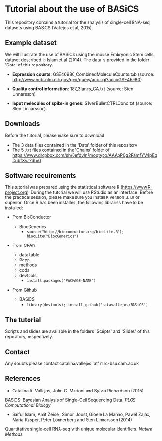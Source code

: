 # Tutorial about the use of  BASiCS

This repository contains a tutorial for the analysis of single-cell RNA-seq datasets using BASiCS (Vallejos et al, 2015). 

## Example dataset

We will illustrate the use of BASiCS using the mouse Embryonic Stem cells dataset described in Islam et al (2014). The data is provided in the folder 'Data' of this repository.

- **Expression counts**: GSE46980_CombinedMoleculeCounts.tab (source: http://www.ncbi.nlm.nih.gov/geo/query/acc.cgi?acc=GSE46980)

- **Quality control information**: 187_3lanes_CA.txt (source: Sten Linnarsson)

- **Input molecules of spike-in genes**: SilverBulletCTRLConc.txt (source: Sten Linnarsson).

## Downloads

Before the tutorial, please make sure to download

* The 3 data files contained in the 'Data' folder of this repository
* The 5 .txt files contained in the 'Chains' folder of https://www.dropbox.com/sh/0efdyln7moqtypo/AAApP0g2PamfYV4pEqDubfXva?dl=0

## Software requirements

This tutorial was prepared using the statistical software R (https://www.R-project.org). During the tutorial we will use RStudio as an interface. Before the practical session, please make sure you install `R` version 3.1.0 or superior. Once R has been installed, the following libraries have to be installed:

* From BioConductor
	+ BiocGenerics
		- `source("http://bioconductor.org/biocLite.R"); biocLite("BiocGenerics")`	  
* From CRAN
	+ data.table  
	+ Rcpp
	+ methods
	+ coda
	+ devtools
		- `install.packages("PACKAGE-NAME")`

* From Github
	+ BASiCS
		- `library(devtools); install_github('catavallejos/BASiCS')` 

## The tutorial

Scripts and slides are available in the folders 'Scripts' and 'Slides' of this repository, respectively. 

## Contact

Any doubts please contact catalina.vallejos 'at' mrc-bsu.cam.ac.uk


## References

* Catalina A. Vallejos, John C. Marioni and Sylvia Richardson (2015)

BASiCS: Bayesian Analysis of Single-Cell Sequencing Data. *PLOS Computational Biology*

* Saiful Islam, Amit Zeisel, Simon Joost, Gioele La Manno, Pawel Zajac, Maria Kasper, Peter Lönnerberg and Sten Linnarsson (2014)

Quantitative single-cell RNA-seq with unique molecular identifiers. *Nature Methods*
